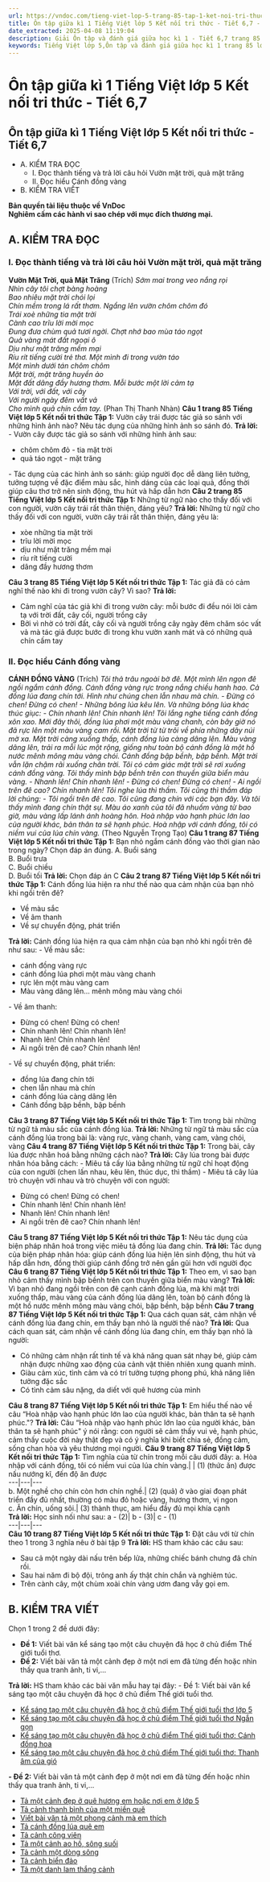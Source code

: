 ```yaml
---
url: https://vndoc.com/tieng-viet-lop-5-trang-85-tap-1-ket-noi-tri-thuc-319770
title: Ôn tập giữa kì 1 Tiếng Việt lớp 5 Kết nối tri thức - Tiết 6,7 - VnDoc.com
date_extracted: 2025-04-08 11:19:04
description: Giải Ôn tập và đánh giá giữa học kì 1 - Tiết 6,7 trang 85 lớp 5 Tập 1 Kết nối tri thức gồm các phần hướng dẫn giải chi tiết, đầy đủ nhất chỉ có trên VnDoc. Mời các bạn tham khảo.
keywords: Tiếng Việt lớp 5,Ôn tập và đánh giá giữa học kì 1 trang 85 lớp 5 Tập 1 Kết nối tri thức,Tiếng Việt lớp 5 trang 85 Tập 1 Kết nối tri thức,ôn tập giữa học kì 1,ôn tập giữa học kì 1 lớp 5 tiếng việt,Ôn tập giữa học kì 1 Tiếng Việt lớp 5,ôn tập giữa học kì 1 tiếng việt lớp 5 Kết nối tri thức,Tiếng Việt lớp 5 Tập 1 trang 85 Kết nối tri thức,Tiếng Việt lớp 5 Kết nối tri thức,Tiếng Việt lớp 5 Tập 1,sgk Tiếng Việt lớp 5
---
```


# Ôn tập giữa kì 1 Tiếng Việt lớp 5 Kết nối tri thức - Tiết 6,7
## **Ôn tập giữa kì 1 Tiếng Việt lớp 5 Kết nối tri thức - Tiết 6,7**
  * A. KIỂM TRA ĐỌC
    * I. Đọc thành tiếng và trả lời câu hỏi Vườn mặt trời, quả mặt trăng
    * II. Đọc hiểu Cánh đồng vàng
  * B. KIỂM TRA VIẾT

**Bản quyền tài liệu thuộc về VnDoc**  
**Nghiêm cấm các hành vi sao chép với mục đích thương mại.**
## **A. KIỂM TRA ĐỌC**
### I. Đọc thành tiếng và trả lời câu hỏi Vườn mặt trời, quả mặt trăng
**Vườn Mặt Trời, quả Mặt Trăng**
\(Trích\)
_Sớm mai trong veo nắng rọi_  
 _Nhìn cây tôi chợt bàng hoàng_  
 _Bao nhiêu mặt trời chói lọi_  
 _Chín mềm trong lá rất thơm._
_Ngẩng lên vườn chôm chôm đó_  
 _Trái xoè những tia mặt trời_  
 _Cành cao trĩu lời mời mọc_  
 _Đung đưa chùm quả tươi ngời._
_Chợt nhớ bao mùa táo ngọt_  
 _Quả vàng mát đất ngoại ô_  
 _Dịu như mặt trăng mềm mại_  
 _Ríu rít tiếng cười trẻ thơ._
_Một mình đi trong vườn táo_  
 _Một mình dưới tán chôm chôm_  
 _Mặt trời, mặt trăng huyền ảo_  
 _Mặt đất dâng đầy hương thơm._
_Mỗi bước một lời cảm tạ_  
 _Với trời, với đất, với cây_  
 _Với người ngày đêm vất vả_  
 _Cho mình quả chín cầm tay._
\(Phan Thị Thanh Nhàn\)
**Câu 1 trang 85 Tiếng Việt lớp 5 Kết nối tri thức Tập 1:** Vườn cây trái được tác giả so sánh với những hình ảnh nào? Nêu tác dụng của những hình ảnh so sánh đó.
**Trả lời:**
\- Vườn cây được tác giả so sánh với những hình ảnh sau:
  * chôm chôm đỏ - tia mặt trời
  * quả táo ngọt - mặt trăng

\- Tác dụng của các hình ảnh so sánh: giúp người đọc dễ dàng liên tưởng, tưởng tượng về đặc điểm màu sắc, hình dáng của các loại quả, đồng thời giúp câu thơ trở nên sinh động, thu hút và hấp dẫn hơn
**Câu 2 trang 85 Tiếng Việt lớp 5 Kết nối tri thức Tập 1:** Những từ ngữ nào cho thấy đối với con người, vườn cây trái rất thân thiện, đáng yêu?
**Trả lời:**
Những từ ngữ cho thấy đối với con người, vườn cây trái rất thân thiện, đáng yêu là:
  * xòe những tia mặt trời
  * trĩu lời mời mọc
  * dịu như mặt trăng mềm mại
  * ríu rít tiếng cười
  * dâng đầy hương thơm

**Câu 3 trang 85 Tiếng Việt lớp 5 Kết nối tri thức Tập 1:** Tác giả đã có cảm nghĩ thế nào khi đi trong vườn cây? Vì sao?
**Trả lời:**
  * Cảm nghĩ của tác giả khi đi trong vườn cây: mỗi bước đi đều nói lời cảm tạ với trời đất, cây cối, người trồng cây
  * Bởi vì nhờ có trời đất, cây cối và người trồng cây ngày đêm chăm sóc vất vả mà tác giả được bước đi trong khu vườn xanh mát và có những quả chín cấm tay

### II. Đọc hiểu Cánh đồng vàng
**CÁNH ĐỒNG VÀNG**
\(Trích\)
_Tôi thả trâu ngoài bờ đê. Một mình lên ngọn đê ngồi ngắm cánh đồng. Cánh đồng vàng rực trong nắng chiều hanh hao. Cả đồng lúa đang chín tới. Hình như chúng chen lẫn nhau mà chín._
_\- Đừng có chen\! Đừng có chen\! - Những bông lúa kêu lên. Và những bông lúa khác thúc giục:_
_\- Chín nhanh lên\! Chín nhanh lên\!_
_Tôi lắng nghe tiếng cánh đồng xôn xao. Mới đây thôi, đồng lúa phơi một màu vàng chanh, còn bây giờ nó đã rực lên một màu vàng cam rồi. Mặt trời từ từ trôi về phía những dãy núi mờ xa._
_Mặt trời càng xuống thấp, cánh đồng lúa càng dâng lên. Màu vàng dâng lên, trải ra mỗi lúc một rộng, giống như toàn bộ cánh đồng là một hồ nước mênh mông màu vàng chói. Cánh đồng bập bềnh, bập bềnh._
_Mặt trời vẫn lặn chậm rãi xuống chân trời. Tôi có cảm giác mặt trời sẽ rơi xuống cánh đồng vàng. Tôi thấy mình bập bềnh trên con thuyền giữa biển màu vàng._
_\- Nhanh lên\! Chín nhanh lên\!_
_\- Đừng có chen\! Đừng có chen\!_
_\- Ai ngồi trên đê cao? Chín nhanh lên\!_
_Tôi nghe lúa thì thầm. Tôi cũng thì thầm đáp lời chúng:_
_\- Tôi ngồi trên đê cao. Tôi cũng đang chín với các bạn đây._
_Và tôi thấy mình đang chín thật sự. Màu áo xanh của tôi đã nhuốm vàng từ bao giờ, màu vàng lấp lánh ánh hoàng hôn. Hoà nhập vào hạnh phúc lớn lao của người khác, bản thân ta sẽ hạnh phúc. Hoà nhập với cánh đồng, tôi có niềm vui của lúa chín vàng._
\(Theo Nguyễn Trọng Tạo\)
**Câu 1 trang 87 Tiếng Việt lớp 5 Kết nối tri thức Tập 1:** Bạn nhỏ ngắm cánh đồng vào thời gian nào trong ngày? Chọn đáp án đúng.
A. Buổi sáng  
B. Buổi trưa  
C. Buổi chiều  
D. Buổi tối
**Trả lời:**
Chọn đáp án C
**Câu 2 trang 87 Tiếng Việt lớp 5 Kết nối tri thức Tập 1:** Cánh đồng lúa hiện ra như thế nào qua cảm nhận của bạn nhỏ khi ngồi trên đê?
  * Về màu sắc
  * Về âm thanh
  * Về sự chuyển động, phát triển

**Trả lời:**
Cánh đồng lúa hiện ra qua cảm nhận của bạn nhỏ khi ngồi trên đê như sau:
\- Về màu sắc:
  * cánh đồng vàng rực
  * cánh đồng lúa phơi một màu vàng chanh
  * rực lên một màu vàng cam
  * Màu vàng dâng lên... mênh mông màu vàng chói

\- Về âm thanh:
  * Đừng có chen\! Đừng có chen\!
  * Chín nhanh lên\! Chín nhanh lên\!
  * Nhanh lên\! Chín nhanh lên\!
  * Ai ngồi trên đê cao? Chín nhanh lên\!

\- Về sự chuyển động, phát triển:
  * đồng lúa đang chín tới
  * chen lẫn nhau mà chín
  * cánh đồng lúa càng dâng lên
  * Cánh đồng bập bềnh, bập bềnh

**Câu 3 trang 87 Tiếng Việt lớp 5 Kết nối tri thức Tập 1:** Tìm trong bài những từ ngữ tả màu sắc của cánh đồng lúa.
**Trả lời:**
Những từ ngữ tả màu sắc của cánh đồng lúa trong bài là: vàng rực, vàng chanh, vàng cam, vàng chói, vàng
**Câu 4 trang 87 Tiếng Việt lớp 5 Kết nối tri thức Tập 1:** Trong bài, cây lúa được nhân hoá bằng những cách nào?
**Trả lời:**
Cây lúa trong bài được nhân hóa bằng cách:
\- Miêu tả cấy lúa bằng những từ ngữ chỉ hoạt động của con người \(chen lấn nhau, kêu lên, thúc dục, thì thầm\)
\- Miêu tả cây lúa trò chuyện với nhau và trò chuyện với con người:
  * Đừng có chen\! Đừng có chen\!
  * Chín nhanh lên\! Chín nhanh lên\!
  * Nhanh lên\! Chín nhanh lên\!
  * Ai ngồi trên đê cao? Chín nhanh lên\!

**Câu 5 trang 87 Tiếng Việt lớp 5 Kết nối tri thức Tập 1:** Nêu tác dụng của biện pháp nhân hoá trong việc miêu tả đồng lúa đang chín.
**Trả lời:**
Tác dụng của biện pháp nhân hóa: giúp cánh đồng lúa hiện lên sinh động, thu hút và hấp dẫn hơn, đồng thời giúp cánh đồng trở nên gần gũi hơn với người đọc
**Câu 6 trang 87 Tiếng Việt lớp 5 Kết nối tri thức Tập 1:** Theo em, vì sao bạn nhỏ cảm thấy mình bập bềnh trên con thuyền giữa biển màu vàng?
**Trả lời:**
Vì bạn nhỏ đang ngồi trên con đê cạnh cánh đồng lúa, mà khi mặt trời xuống thấp, màu vàng của cánh đồng lúa dâng lên, toàn bộ cánh đồng là một hồ nước mênh mông màu vàng chói, bập bềnh, bập bềnh
**Câu 7 trang 87 Tiếng Việt lớp 5 Kết nối tri thức Tập 1:** Qua cách quan sát, cảm nhận về cánh đồng lúa đang chín, em thấy bạn nhỏ là người thế nào?
**Trả lời:**
Qua cách quan sát, cảm nhận về cánh đồng lúa đang chín, em thấy bạn nhỏ là người:
  * Có những cảm nhận rất tinh tế và khả năng quan sát nhạy bé, giúp cảm nhận được những xao động của cảnh vật thiên nhiên xung quanh mình.
  * Giàu cảm xúc, tình cảm và có trí tưởng tượng phong phú, khả năng liên tưởng đặc sắc
  * Có tình cảm sâu nặng, da diết với quê hương của mình

**Câu 8 trang 87 Tiếng Việt lớp 5 Kết nối tri thức Tập 1:** Em hiểu thế nào về câu “Hoà nhập vào hạnh phúc lớn lao của người khác, bản thân ta sẽ hạnh phúc."?
**Trả lời:**
Câu “Hoà nhập vào hạnh phúc lớn lao của người khác, bản thân ta sẽ hạnh phúc" ý nói rằng: con người sẽ cảm thấy vui vẻ, hạnh phúc, cảm thấy cuộc đời này thật đẹp và có ý nghĩa khi biết chia sẻ, đồng cảm, sống chan hòa và yêu thương mọi người.
**Câu 9 trang 87 Tiếng Việt lớp 5 Kết nối tri thức Tập 1:** Tìm nghĩa của từ chín trong mỗi câu dưới đây:
a. Hòa nhập với cánh đồng, tôi có niềm vui của lúa chín vàng.| | \(1\) \(thức ăn\) được nấu nướng kĩ, đến độ ăn được  
---|---|---  
b. Một nghề cho chín còn hơn chín nghề.| \(2\) \(quả\) ở vào giai đoạn phát triển đầy đủ nhất, thường có màu đỏ hoặc vàng, hương thơm, vị ngon  
c. Ăn chín, uống sôi.| \(3\) thành thục, am hiểu đầy đủ mọi khía cạnh  
**Trả lời:**
Học sinh nối như sau:
a - \(2\)| b - \(3\)| c - \(1\)  
---|---|---  
**Câu 10 trang 87 Tiếng Việt lớp 5 Kết nối tri thức Tập 1:** Đặt câu với từ chín theo 1 trong 3 nghĩa nêu ở bài tập 9
**Trả lời:**
HS tham khảo các câu sau:
  * Sau cả một ngày dài nấu trên bếp lửa, những chiếc bánh chưng đã chín rồi.
  * Sau hai năm đi bộ đội, trông anh ấy thật chín chắn và nghiêm túc.
  * Trên cành cây, một chùm xoài chín vàng ươm đang vẫy gọi em.

## **B. KIỂM TRA VIẾT**
Chọn 1 trong 2 đề dưới đây:
  * **Đề 1:** Viết bài văn kể sáng tạo một câu chuyện đã học ở chủ điểm Thế giới tuổi thơ.
  * **Đề 2:** Viết bài văn tả một cảnh đẹp ở một nơi em đã từng đến hoặc nhìn thấy qua tranh ảnh, ti vi,...

**Trả lời:**
HS tham khảo các bài văn mẫu hay tại đây:
\- Đề 1: Viết bài văn kể sáng tạo một câu chuyện đã học ở chủ điểm Thế giới tuổi thơ.
  * [Kể sáng tạo một câu chuyện đã học ở chủ điểm Thế giới tuổi thơ lớp 5](<https://vndoc.com/ke-sang-tao-mot-cau-chuyen-da-hoc-o-chu-diem-the-gioi-tuoi-tho-lop-5-330718>)
  * [Kể sáng tạo một câu chuyện đã học ở chủ điểm Thế giới tuổi thơ Ngắn gọn](<https://vndoc.com/ke-sang-tao-mot-cau-chuyen-da-hoc-o-chu-diem-the-gioi-tuoi-tho-ngan-gon-330721>)
  * [Kể sáng tạo một câu chuyện đã học ở chủ điểm Thế giới tuổi thơ: Cánh đồng hoa](<https://vndoc.com/viet-bai-van-ke-sang-tao-cau-chuyen-canh-dong-hoa-lop-5-326805>)
  * [Kể sáng tạo một câu chuyện đã học ở chủ điểm Thế giới tuổi thơ: Thanh âm của gió](<https://vndoc.com/viet-bai-van-ke-sang-tao-cau-chuyen-thanh-am-cua-gio-lop-5-326803>)

**\- Đề 2:** Viết bài văn tả một cảnh đẹp ở một nơi em đã từng đến hoặc nhìn thấy qua tranh ảnh, ti vi,...
  * [Tả một cảnh đẹp ở quê hương em hoặc nơi em ở lớp 5](<https://vndoc.com/van-mau-lop-5-ta-lai-mot-canh-dep-cua-que-huong-ma-em-thich-nhat-132731>)
  * [Tả cảnh thanh bình của một miền quê](<https://vndoc.com/van-mau-lop-5-ta-canh-thanh-binh-cua-mot-mien-que-153660>)
  * [Viết bài văn tả một phong cảnh mà em thích](<https://vndoc.com/mot-so-bai-van-ta-canh-lop-5-85872>)
  * [Tả cánh đồng lúa quê em](<https://vndoc.com/bai-tap-lam-van-lop-5-ta-canh-dong-que-em-95807>)
  * [Tả cảnh công viên](<https://vndoc.com/cac-bai-van-mau-ta-canh-cong-vien-hay-nhat-149886>)
  * [Tả một cảnh ao hồ, sông suối](<https://vndoc.com/ta-mot-canh-song-nuoc-mot-vung-bien-mot-dong-song-mot-con-suoi-hay-mot-ho-nuoc-206967>)
  * [Tả cảnh một dòng sông](<https://vndoc.com/bai-tap-lam-van-lop-5-ta-dong-song-99328>)
  * [Tả cảnh biển đảo](<https://vndoc.com/cac-bai-van-mau-ta-canh-bien-153123>)
  * [Tả một danh lam thắng cảnh](<https://vndoc.com/ta-lai-mot-danh-lam-thang-canh-138210>)


